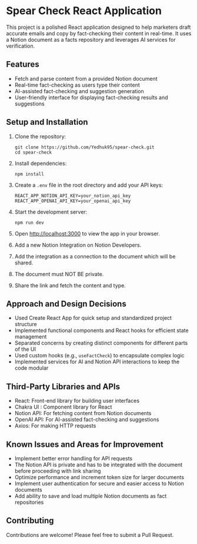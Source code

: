 # Spear Check React Application

This project is a polished React application designed to help marketers draft accurate emails and copy by fact-checking their content in real-time. It uses a Notion document as a facts repository and leverages AI services for verification.

## Features

- Fetch and parse content from a provided Notion document
- Real-time fact-checking as users type their content
- AI-assisted fact-checking and suggestion generation
- User-friendly interface for displaying fact-checking results and suggestions

## Setup and Installation

1. Clone the repository:
   ```
   git clone https://github.com/Yedhuk95/spear-check.git
   cd spear-check
   ```

2. Install dependencies:
   ```
   npm install
   ```

3. Create a `.env` file in the root directory and add your API keys:
   ```
   REACT_APP_NOTION_API_KEY=your_notion_api_key
   REACT_APP_OPENAI_API_KEY=your_openai_api_key
   ```

4. Start the development server:
   ```
   npm run dev
   ```

5. Open [http://localhost:3000](http://localhost:3000) to view the app in your browser.
6. Add a new Notion Integration on Notion Developers.
7. Add the integration as a connection to the document which will be shared.
8. The document must NOT BE private.
9. Share the link and fetch the content and type.

## Approach and Design Decisions

- Used Create React App for quick setup and standardized project structure
- Implemented functional components and React hooks for efficient state management
- Separated concerns by creating distinct components for different parts of the UI
- Used custom hooks (e.g., `useFactCheck`) to encapsulate complex logic
- Implemented services for AI and Notion API interactions to keep the code modular

## Third-Party Libraries and APIs

- React: Front-end library for building user interfaces
- Chakra UI : Component library for React
- Notion API: For fetching content from Notion documents
- OpenAI API: For AI-assisted fact-checking and suggestions
- Axios: For making HTTP requests

## Known Issues and Areas for Improvement

- Implement better error handling for API requests
- The Notion API is private and has to be integrated with the document before proceeding with link sharing
- Optimize performance and increment token size for larger documents
- Implement user authentication for secure and easier access to Notion documents
- Add ability to save and load multiple Notion documents as fact repositories

## Contributing

Contributions are welcome! Please feel free to submit a Pull Request.
